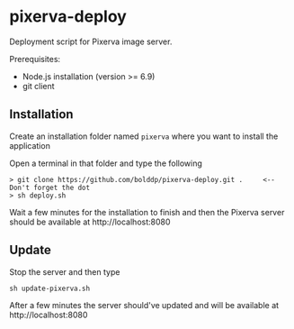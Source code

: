 # pixerva-deploy
Deployment script for Pixerva image server.

Prerequisites:
* Node.js installation (version >= 6.9)
* git client


## Installation

Create an installation folder named `pixerva` where you want to install the application

Open a terminal in that folder and type the following

```
> git clone https://github.com/bolddp/pixerva-deploy.git .     <-- Don't forget the dot
> sh deploy.sh
```

Wait a few minutes for the installation to finish and then the Pixerva server should be available at http://localhost:8080


## Update

Stop the server and then type
```
sh update-pixerva.sh
```

After a few minutes the server should've updated and will be available at http://localhost:8080